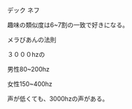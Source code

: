






デック ネフ






趣味の類似度は6~7割の一致で好きになる。





メラびあんの法則





３０００hzの



男性80~200hz 

女性150~400hz

声が低くても、3000hzの声がある。









